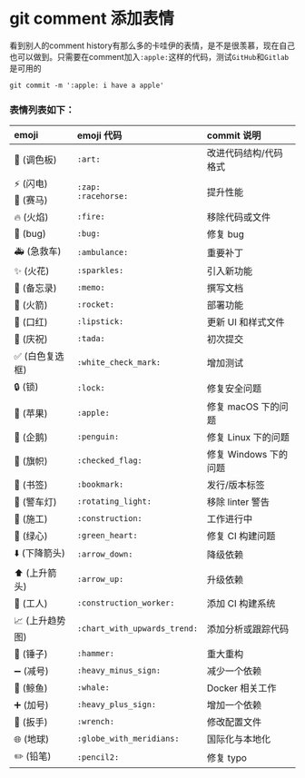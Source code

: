 # git comment 添加表情
看到别人的comment history有那么多的卡哇伊的表情，是不是很羡慕，现在自己也可以做到。只需要在comment加入`:apple:`这样的代码，测试`GitHub`和`Gitlab`是可用的
```
git commit -m ':apple: i have a apple'
```

### 表情列表如下：


emoji                                   | emoji 代码                   | commit 说明
:--------                               | :--------                    | :--------
:art: (调色板)                          | `:art:`                      | 改进代码结构/代码格式
:zap: (闪电)<br>:racehorse: (赛马)                            | `:zap:`<br>`:racehorse:`                      | 提升性能
:fire: (火焰)                           | `:fire:`                     | 移除代码或文件
:bug: (bug)                             | `:bug:`                      | 修复 bug
:ambulance: (急救车)                    | `:ambulance:`                | 重要补丁
:sparkles: (火花)                       | `:sparkles:`                 | 引入新功能
:memo: (备忘录)                         | `:memo:`                     | 撰写文档
:rocket: (火箭)                         | `:rocket:`                   | 部署功能
:lipstick: (口红)                       | `:lipstick:`                 | 更新 UI 和样式文件
:tada: (庆祝)                           | `:tada:`                     | 初次提交
:white_check_mark: (白色复选框)         | `:white_check_mark:`         | 增加测试
:lock: (锁)                             | `:lock:`                     | 修复安全问题
:apple: (苹果)                          | `:apple:`                    | 修复 macOS 下的问题
:penguin: (企鹅)                        | `:penguin:`                  | 修复 Linux 下的问题
:checkered_flag: (旗帜)                 | `:checked_flag:`             | 修复 Windows 下的问题
:bookmark: (书签)                       | `:bookmark:`                 | 发行/版本标签
:rotating_light: (警车灯)               | `:rotating_light:`           | 移除 linter 警告
:construction: (施工)                   | `:construction:`               | 工作进行中
:green_heart: (绿心)                    | `:green_heart:`              | 修复 CI 构建问题
:arrow_down: (下降箭头)                 | `:arrow_down:`               | 降级依赖
:arrow_up: (上升箭头)                   | `:arrow_up:`                 | 升级依赖
:construction_worker: (工人)            | `:construction_worker:`      | 添加 CI 构建系统
:chart_with_upwards_trend: (上升趋势图) | `:chart_with_upwards_trend:` | 添加分析或跟踪代码
:hammer: (锤子)                         | `:hammer:`                   | 重大重构
:heavy_minus_sign: (减号)               | `:heavy_minus_sign:`         | 减少一个依赖
:whale: (鲸鱼)                          | `:whale:`                    | Docker 相关工作
:heavy_plus_sign: (加号)                | `:heavy_plus_sign:`          | 增加一个依赖
:wrench: (扳手)                         | `:wrench:`                   | 修改配置文件
:globe_with_meridians: (地球)           | `:globe_with_meridians:`     | 国际化与本地化
:pencil2: (铅笔)                        | `:pencil2:`                  | 修复 typo